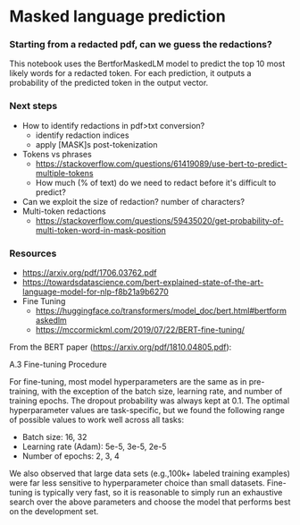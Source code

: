 # Masked language prediction
### Starting from a redacted pdf, can we guess the redactions?

This notebook uses the BertforMaskedLM model to predict the top 10 most likely words for a redacted token.  For each prediction, it outputs a probability of the predicted token in the output vector.

### Next steps
- How to identify redactions in pdf>txt conversion?
  - identify redaction indices
  - apply [MASK]s post-tokenization
- Tokens vs phrases 
  - https://stackoverflow.com/questions/61419089/use-bert-to-predict-multiple-tokens
  - How much (% of text) do we need to redact before it's difficult to predict?
- Can we exploit the size of redaction?  number of characters?
- Multi-token redactions
  - https://stackoverflow.com/questions/59435020/get-probability-of-multi-token-word-in-mask-position

### Resources
- https://arxiv.org/pdf/1706.03762.pdf 
- https://towardsdatascience.com/bert-explained-state-of-the-art-language-model-for-nlp-f8b21a9b6270
- Fine Tuning
  - https://huggingface.co/transformers/model_doc/bert.html#bertformaskedlm
  - https://mccormickml.com/2019/07/22/BERT-fine-tuning/

From the BERT paper (https://arxiv.org/pdf/1810.04805.pdf): 

A.3  Fine-tuning Procedure

For fine-tuning, most model hyperparameters are the same as in pre-training, with the exception of the batch size, learning rate, and number of training epochs.  The dropout probability was always kept at 0.1. The optimal hyperparameter values are task-specific, but we found the following range of possible values to work well across all tasks:

- Batch size: 16, 32
- Learning rate (Adam): 5e-5, 3e-5, 2e-5
- Number of epochs: 2, 3, 4
        
We  also  observed  that  large  data  sets  (e.g.,100k+  labeled  training  examples)  were  far less sensitive to hyperparameter choice than small datasets. Fine-tuning is typically very fast, so it is reasonable  to  simply  run  an  exhaustive  search over the above parameters and choose the model that performs best on the development set.
